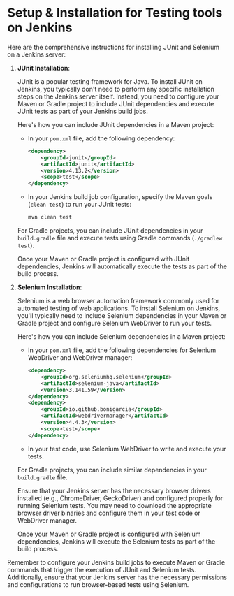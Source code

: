 # Setup & Installation for Testing tools on Jenkins

 Here are the comprehensive instructions for installing JUnit and Selenium on a Jenkins server:

1. **JUnit Installation**:

   JUnit is a popular testing framework for Java. To install JUnit on Jenkins, you typically don't need to perform any specific installation steps on the Jenkins server itself. Instead, you need to configure your Maven or Gradle project to include JUnit dependencies and execute JUnit tests as part of your Jenkins build jobs.

   Here's how you can include JUnit dependencies in a Maven project:

   - In your `pom.xml` file, add the following dependency:

     ```xml
     <dependency>
         <groupId>junit</groupId>
         <artifactId>junit</artifactId>
         <version>4.13.2</version>
         <scope>test</scope>
     </dependency>
     ```

   - In your Jenkins build job configuration, specify the Maven goals (`clean test`) to run your JUnit tests:

     ```bash
     mvn clean test
     ```

   For Gradle projects, you can include JUnit dependencies in your `build.gradle` file and execute tests using Gradle commands (`./gradlew test`).

   Once your Maven or Gradle project is configured with JUnit dependencies, Jenkins will automatically execute the tests as part of the build process.

2. **Selenium Installation**:

   Selenium is a web browser automation framework commonly used for automated testing of web applications. To install Selenium on Jenkins, you'll typically need to include Selenium dependencies in your Maven or Gradle project and configure Selenium WebDriver to run your tests.

   Here's how you can include Selenium dependencies in a Maven project:

   - In your `pom.xml` file, add the following dependencies for Selenium WebDriver and WebDriver manager:

     ```xml
     <dependency>
         <groupId>org.seleniumhq.selenium</groupId>
         <artifactId>selenium-java</artifactId>
         <version>3.141.59</version>
     </dependency>
     <dependency>
         <groupId>io.github.bonigarcia</groupId>
         <artifactId>webdrivermanager</artifactId>
         <version>4.4.3</version>
         <scope>test</scope>
     </dependency>
     ```

   - In your test code, use Selenium WebDriver to write and execute your tests.

   For Gradle projects, you can include similar dependencies in your `build.gradle` file.

   Ensure that your Jenkins server has the necessary browser drivers installed (e.g., ChromeDriver, GeckoDriver) and configured properly for running Selenium tests. You may need to download the appropriate browser driver binaries and configure them in your test code or WebDriver manager.

   Once your Maven or Gradle project is configured with Selenium dependencies, Jenkins will execute the Selenium tests as part of the build process.

Remember to configure your Jenkins build jobs to execute Maven or Gradle commands that trigger the execution of JUnit and Selenium tests. Additionally, ensure that your Jenkins server has the necessary permissions and configurations to run browser-based tests using Selenium.
